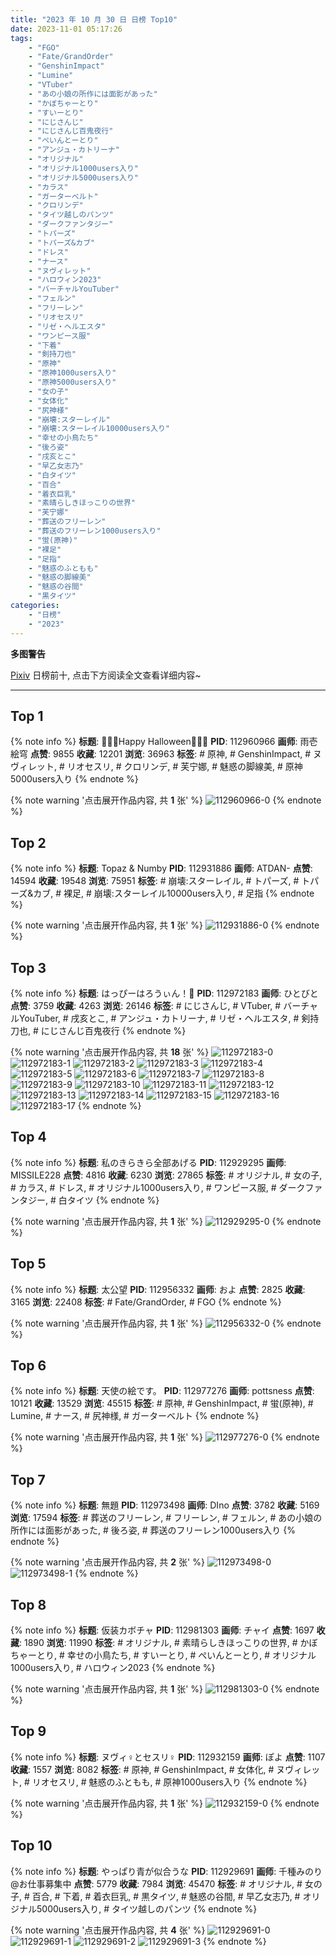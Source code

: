 ```yaml
---
title: "2023 年 10 月 30 日 日榜 Top10"
date: 2023-11-01 05:17:26
tags:
    - "FGO"
    - "Fate/GrandOrder"
    - "GenshinImpact"
    - "Lumine"
    - "VTuber"
    - "あの小娘の所作には面影があった"
    - "かぼちゃーとり"
    - "すいーとり"
    - "にじさんじ"
    - "にじさんじ百鬼夜行"
    - "ぺいんとーとり"
    - "アンジュ・カトリーナ"
    - "オリジナル"
    - "オリジナル1000users入り"
    - "オリジナル5000users入り"
    - "カラス"
    - "ガーターベルト"
    - "クロリンデ"
    - "タイツ越しのパンツ"
    - "ダークファンタジー"
    - "トパーズ"
    - "トパーズ&カブ"
    - "ドレス"
    - "ナース"
    - "ヌヴィレット"
    - "ハロウィン2023"
    - "バーチャルYouTuber"
    - "フェルン"
    - "フリーレン"
    - "リオセスリ"
    - "リゼ・ヘルエスタ"
    - "ワンピース服"
    - "下着"
    - "剣持刀也"
    - "原神"
    - "原神1000users入り"
    - "原神5000users入り"
    - "女の子"
    - "女体化"
    - "尻神様"
    - "崩壊:スターレイル"
    - "崩壊:スターレイル10000users入り"
    - "幸せの小鳥たち"
    - "後ろ姿"
    - "戌亥とこ"
    - "早乙女志乃"
    - "白タイツ"
    - "百合"
    - "着衣巨乳"
    - "素晴らしきほっこりの世界"
    - "芙宁娜"
    - "葬送のフリーレン"
    - "葬送のフリーレン1000users入り"
    - "蛍(原神)"
    - "裸足"
    - "足指"
    - "魅惑のふともも"
    - "魅惑の脚線美"
    - "魅惑の谷間"
    - "黒タイツ"
categories:
    - "日榜"
    - "2023"
---
```


<i class="fa fa-triangle-exclamation"></i>**多图警告**<i class="fa fa-triangle-exclamation"></i>

[Pixiv](https://www.pixiv.net/) 日榜前十, 点击下方阅读全文查看详细内容~

<!-- more -->

---

## Top 1

{% note info %}
**标题**: 🎃👻💜Happy Halloween💜👻🎃
**PID**: 112960966 **画师**: 雨壱絵穹
**点赞**: 9855 **收藏**: 12201 **浏览**: 36963
**标签**: # 原神, # GenshinImpact, # ヌヴィレット, # リオセスリ, # クロリンデ, # 芙宁娜, # 魅惑の脚線美, # 原神5000users入り
{% endnote %}

{% note warning '点击展开作品内容, 共 **1** 张' %}
![112960966-0](https://i.pixiv.re/img-original/img/2023/10/30/00/00/34/112960966_p0.jpg)
{% endnote %}

## Top 2

{% note info %}
**标题**: Topaz & Numby
**PID**: 112931886 **画师**: ATDAN-
**点赞**: 14594 **收藏**: 19548 **浏览**: 75951
**标签**: # 崩壊:スターレイル, # トパーズ, # トパーズ&カブ, # 裸足, # 崩壊:スターレイル10000users入り, # 足指
{% endnote %}

{% note warning '点击展开作品内容, 共 **1** 张' %}
![112931886-0](https://i.pixiv.re/img-original/img/2023/10/29/02/17/51/112931886_p0.jpg)
{% endnote %}

## Top 3

{% note info %}
**标题**: はっぴーはろうぃん！🎃
**PID**: 112972183 **画师**: ひとびと
**点赞**: 3759 **收藏**: 4263 **浏览**: 26146
**标签**: # にじさんじ, # VTuber, # バーチャルYouTuber, # 戌亥とこ, # アンジュ・カトリーナ, # リゼ・ヘルエスタ, # 剣持刀也, # にじさんじ百鬼夜行
{% endnote %}

{% note warning '点击展开作品内容, 共 **18** 张' %}
![112972183-0](https://i.pixiv.re/img-original/img/2023/10/30/12/35/07/112972183_p0.png)
![112972183-1](https://i.pixiv.re/img-original/img/2023/10/30/12/35/07/112972183_p1.png)
![112972183-2](https://i.pixiv.re/img-original/img/2023/10/30/12/35/07/112972183_p2.png)
![112972183-3](https://i.pixiv.re/img-original/img/2023/10/30/12/35/07/112972183_p3.png)
![112972183-4](https://i.pixiv.re/img-original/img/2023/10/30/12/35/07/112972183_p4.png)
![112972183-5](https://i.pixiv.re/img-original/img/2023/10/30/12/35/07/112972183_p5.png)
![112972183-6](https://i.pixiv.re/img-original/img/2023/10/30/12/35/07/112972183_p6.png)
![112972183-7](https://i.pixiv.re/img-original/img/2023/10/30/12/35/07/112972183_p7.png)
![112972183-8](https://i.pixiv.re/img-original/img/2023/10/30/12/35/07/112972183_p8.png)
![112972183-9](https://i.pixiv.re/img-original/img/2023/10/30/12/35/07/112972183_p9.png)
![112972183-10](https://i.pixiv.re/img-original/img/2023/10/30/12/35/07/112972183_p10.png)
![112972183-11](https://i.pixiv.re/img-original/img/2023/10/30/12/35/07/112972183_p11.png)
![112972183-12](https://i.pixiv.re/img-original/img/2023/10/30/12/35/07/112972183_p12.png)
![112972183-13](https://i.pixiv.re/img-original/img/2023/10/30/12/35/07/112972183_p13.png)
![112972183-14](https://i.pixiv.re/img-original/img/2023/10/30/12/35/07/112972183_p14.png)
![112972183-15](https://i.pixiv.re/img-original/img/2023/10/30/12/35/07/112972183_p15.png)
![112972183-16](https://i.pixiv.re/img-original/img/2023/10/30/12/35/07/112972183_p16.png)
![112972183-17](https://i.pixiv.re/img-original/img/2023/10/30/12/35/07/112972183_p17.png)
{% endnote %}

## Top 4

{% note info %}
**标题**: 私のきらきら全部あげる
**PID**: 112929295 **画师**: MISSILE228
**点赞**: 4816 **收藏**: 6230 **浏览**: 27865
**标签**: # オリジナル, # 女の子, # カラス, # ドレス, # オリジナル1000users入り, # ワンピース服, # ダークファンタジー, # 白タイツ
{% endnote %}

{% note warning '点击展开作品内容, 共 **1** 张' %}
![112929295-0](https://i.pixiv.re/img-original/img/2023/10/29/00/00/32/112929295_p0.jpg)
{% endnote %}

## Top 5

{% note info %}
**标题**: 太公望
**PID**: 112956332 **画师**: およ
**点赞**: 2825 **收藏**: 3165 **浏览**: 22408
**标签**: # Fate/GrandOrder, # FGO
{% endnote %}

{% note warning '点击展开作品内容, 共 **1** 张' %}
![112956332-0](https://i.pixiv.re/img-original/img/2023/10/29/21/54/35/112956332_p0.jpg)
{% endnote %}

## Top 6

{% note info %}
**标题**: 天使の絵です。
**PID**: 112977276 **画师**: pottsness
**点赞**: 10121 **收藏**: 13529 **浏览**: 45515
**标签**: # 原神, # GenshinImpact, # 蛍(原神), # Lumine, # ナース, # 尻神様, # ガーターベルト
{% endnote %}

{% note warning '点击展开作品内容, 共 **1** 张' %}
![112977276-0](https://i.pixiv.re/img-original/img/2023/10/30/18/00/10/112977276_p0.jpg)
{% endnote %}

## Top 7

{% note info %}
**标题**: 無題
**PID**: 112973498 **画师**: DIno
**点赞**: 3782 **收藏**: 5169 **浏览**: 17594
**标签**: # 葬送のフリーレン, # フリーレン, # フェルン, # あの小娘の所作には面影があった, # 後ろ姿, # 葬送のフリーレン1000users入り
{% endnote %}

{% note warning '点击展开作品内容, 共 **2** 张' %}
![112973498-0](https://i.pixiv.re/img-original/img/2023/10/30/14/04/00/112973498_p0.jpg)
![112973498-1](https://i.pixiv.re/img-original/img/2023/10/30/14/04/00/112973498_p1.jpg)
{% endnote %}

## Top 8

{% note info %}
**标题**: 仮装カボチャ
**PID**: 112981303 **画师**: チャイ
**点赞**: 1697 **收藏**: 1890 **浏览**: 11990
**标签**: # オリジナル, # 素晴らしきほっこりの世界, # かぼちゃーとり, # 幸せの小鳥たち, # すいーとり, # ぺいんとーとり, # オリジナル1000users入り, # ハロウィン2023
{% endnote %}

{% note warning '点击展开作品内容, 共 **1** 张' %}
![112981303-0](https://i.pixiv.re/img-original/img/2023/10/30/20/30/01/112981303_p0.png)
{% endnote %}

## Top 9

{% note info %}
**标题**: ヌヴィ♀とセスリ♀
**PID**: 112932159 **画师**: ぽよ
**点赞**: 1107 **收藏**: 1557 **浏览**: 8082
**标签**: # 原神, # GenshinImpact, # 女体化, # ヌヴィレット, # リオセスリ, # 魅惑のふともも, # 原神1000users入り
{% endnote %}

{% note warning '点击展开作品内容, 共 **1** 张' %}
![112932159-0](https://i.pixiv.re/img-original/img/2023/10/29/01/38/28/112932159_p0.png)
{% endnote %}

## Top 10

{% note info %}
**标题**: やっぱり青が似合うな
**PID**: 112929691 **画师**: 千種みのり@お仕事募集中
**点赞**: 5779 **收藏**: 7984 **浏览**: 45470
**标签**: # オリジナル, # 女の子, # 百合, # 下着, # 着衣巨乳, # 黒タイツ, # 魅惑の谷間, # 早乙女志乃, # オリジナル5000users入り, # タイツ越しのパンツ
{% endnote %}

{% note warning '点击展开作品内容, 共 **4** 张' %}
![112929691-0](https://i.pixiv.re/img-original/img/2023/10/29/00/04/57/112929691_p0.jpg)
![112929691-1](https://i.pixiv.re/img-original/img/2023/10/29/00/04/57/112929691_p1.jpg)
![112929691-2](https://i.pixiv.re/img-original/img/2023/10/29/00/04/57/112929691_p2.jpg)
![112929691-3](https://i.pixiv.re/img-original/img/2023/10/29/00/04/57/112929691_p3.jpg)
{% endnote %}
